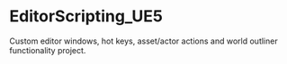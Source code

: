 # EditorScripting_UE5

Custom editor windows, hot keys, asset/actor actions and world outliner functionality project.
